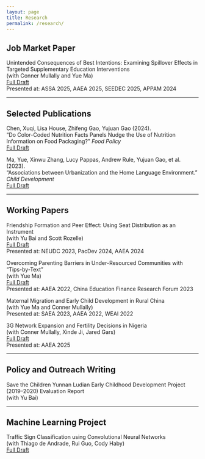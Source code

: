 ```yaml
---
layout: page
title: Research
permalink: /research/
---
```


## Job Market Paper

Unintended Consequences of Best Intentions: Examining Spillover Effects in Targeted Supplementary Education Interventions  
(with Conner Mullally and Yue Ma)  
[Full Draft](https://www.dropbox.com/scl/fi/z1hparrh8ltcy1te3n7w1/Spillover_Effect.pdf?rlkey=5bcw0rvf4bmk1zjem7mh81mzd&st=1i97r34e&dl=0)  
Presented at: ASSA 2025, AAEA 2025, SEEDEC 2025, APPAM 2024

---

## Selected Publications

Chen, Xuqi, Lisa House, Zhifeng Gao, Yujuan Gao (2024).  
“Do Color-Coded Nutrition Facts Panels Nudge the Use of Nutrition Information on Food Packaging?” *Food Policy*  
[Full Draft](https://doi.org/10.1016/j.foodpol.2024.102730)

Ma, Yue, Xinwu Zhang, Lucy Pappas, Andrew Rule, Yujuan Gao, et al. (2023).  
“Associations between Urbanization and the Home Language Environment.” *Child Development*  
[Full Draft](https://doi.org/10.1111/cdev.14034)

---

## Working Papers

Friendship Formation and Peer Effect: Using Seat Distribution as an Instrument  
(with Yu Bai and Scott Rozelle)  
[Full Draft](https://dx.doi.org/10.2139/ssrn.4828554)  
Presented at: NEUDC 2023, PacDev 2024, AAEA 2024

Overcoming Parenting Barriers in Under-Resourced Communities with “Tips-by-Text”  
(with Yue Ma)  
[Full Draft](https://ssrn.com/abstract=4969618)  
Presented at: AAEA 2022, China Education Finance Research Forum 2023

Maternal Migration and Early Child Development in Rural China  
(with Yue Ma and Conner Mullally)  
Presented at: SAEA 2023, AAEA 2022, WEAI 2022

3G Network Expansion and Fertility Decisions in Nigeria  
(with Conner Mullally, Xinde Ji, Jared Gars)  
[Full Draft](https://www.dropbox.com/scl/fi/pfhyodefjudcql85cup67/Broadband_and_Fertility_in_Nigeria.pdf?rlkey=saul6sz7gkdjcjgklc0ye9i4f&st=zjp1v8uy&dl=0)  
Presented at: AAEA 2025

---

## Policy and Outreach Writing

Save the Children Yunnan Ludian Early Childhood Development Project (2019–2020) Evaluation Report  
(with Yu Bai)  

---

## Machine Learning Project

Traffic Sign Classification using Convolutional Neural Networks  
(with Thiago de Andrade, Rui Guo, Cody Haby)  
[Full Draft](https://github.com/yujuangao/Traffic-Sign-Classification/blob/42f00a4368b9c8c077e67da9d23cdf4ce0ee18e0/ProjectReport_TRYC.pdf)
